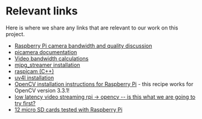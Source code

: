 # Relevant links

Here is where we share any links that are relevant to our work on this project.

* [Raspberry Pi camera bandwidth and quality discussion](https://www.raspberrypi.org/forums/viewtopic.php?f=43&t=136292)
* [picamera documentation](https://picamera.readthedocs.io/en/release-1.13/)
* [Video bandwidth calculations](https://www.mistralsolutions.com/video-surveillance-bandwidth-requirements-calculation-utilization/)
* [mjpg_streamer installation](https://blog.miguelgrinberg.com/post/how-to-build-and-run-mjpg-streamer-on-the-raspberry-pi)
* [raspicam (C++)](https://github.com/cedricve/raspicam)
* [uv4l installation](http://www.linux-projects.org/uv4l/installation/)
* [OpenCV installation instructions for Raspberry Pi](https://www.pyimagesearch.com/2017/09/04/raspbian-stretch-install-opencv-3-python-on-your-raspberry-pi/) - this recipe works for OpenCV version 3.3.1!
* [low latency video streaming rpi -> opencv -- is this what we are going to try first?](http://petrkout.com/electronics/low-latency-0-4-s-video-streaming-from-raspberry-pi-mjpeg-streamer-opencv/)
* [12 micro SD cards tested with Raspberry Pi](https://www.geek.com/chips/a-geek-tests-12-micro-sd-cards-with-a-raspberry-pi-to-find-the-fastest-1641182/)

